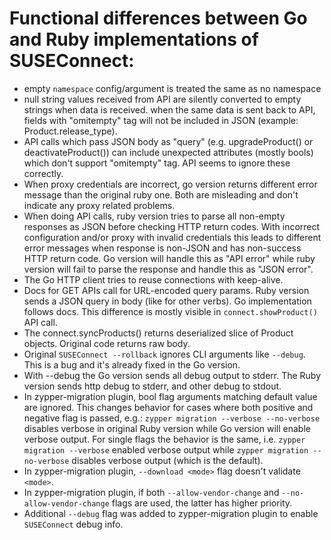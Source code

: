 # Functional differences between Go and Ruby implementations of SUSEConnect:

- empty `namespace` config/argument is treated the same as no namespace
- null string values received from API are silently converted to empty strings
  when data is received. when the same data is sent back to API, fields with
  "omitempty" tag will not be included in JSON (example: Product.release_type).
- API calls which pass JSON body as "query" (e.g. upgradeProduct() or
  deactivateProduct()) can include unexpected attributes (mostly bools) which
  don't support "omitempty" tag. API seems to ignore these correctly.
- When proxy credentials are incorrect, go version returns different error
  message than the original ruby one. Both are misleading and don't indicate
  any proxy related problems.
- When doing API calls, ruby version tries to parse all non-empty responses
  as JSON before checking HTTP return codes. With incorrect configuration
  and/or proxy with invalid credentials this leads to different error messages
  when response is non-JSON and has non-success HTTP return code.
  Go version will handle this as "API error" while ruby version will fail to
  parse the response and handle this as "JSON error".
- The Go HTTP client tries to reuse connections with keep-alive.
- Docs for GET APIs call for URL-encoded query params. Ruby version sends a
  JSON query in body (like for other verbs). Go implementation follows docs.
  This difference is mostly visible in `connect.showProduct()` API call.
- The connect.syncProducts() returns deserialized slice of Product
  objects. Original code returns raw body.
- Original `SUSEConnect --rollback` ignores CLI arguments like `--debug`.
  This is a bug and it's already fixed in the Go version.
- With --debug the Go version sends all debug output to stderr. The Ruby
  version sends http debug to stderr, and other debug to stdout.
- In zypper-migration plugin, bool flag arguments matching default value are
  ignored. This changes behavior for cases where both positive and negative
  flag is passed, e.g.: `zypper migration --verbose --no-verbose` disables
  verbose in original Ruby version while Go version will enable verbose output.
  For single flags the behavior is the same, i.e. `zypper migration --verbose`
  enabled verbose output while `zypper migration --no-verbose` disables verbose
  output (which is the default).
- In zypper-migration plugin, `--download <mode>` flag doesn't validate `<mode>`.
- In zypper-migration plugin, if both `--allow-vendor-change` and
  `--no-allow-vendor-change` flags are used, the latter has higher priority.
- Additional `--debug` flag was added to zypper-migration plugin to enable
  `SUSEConnect` debug info.
